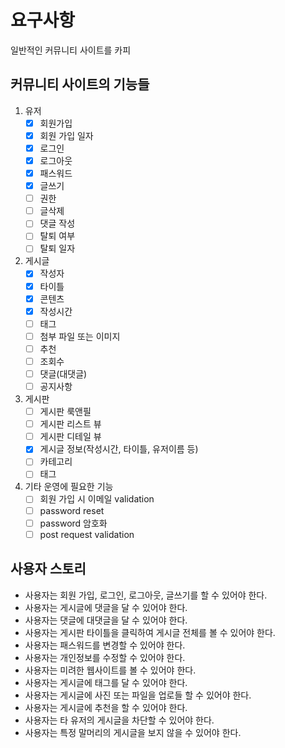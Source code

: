 # 요구사항

일반적인 커뮤니티 사이트를 카피

## 커뮤니티 사이트의 기능들

1. 유저
    - [x]  회원가입
    - [x]  회원 가입 일자
    - [x]  로그인
    - [x]  로그아웃
    - [x]  패스워드
    - [x]  글쓰기
    - [ ]  권한
    - [ ]  글삭제
    - [ ]  댓글 작성
    - [ ]  탈퇴 여부
    - [ ]  탈퇴 일자
2. 게시글
    - [x] 작성자
    - [x] 타이틀
    - [x] 콘텐츠
    - [x] 작성시간
    - [ ] 태그
    - [ ] 첨부 파일 또는 이미지
    - [ ] 추천
    - [ ] 조회수
    - [ ] 댓글(대댓글)
    - [ ] 공지사항
3. 게시판
    - [ ] 게시판 룩앤필
    - [ ] 게시판 리스트 뷰
    - [ ] 게시판 디테일 뷰
    - [x] 게시글 정보(작성시간, 타이틀, 유저이름 등)
    - [ ] 카테고리
    - [ ] 태그
4. 기타 운영에 필요한 기능
    - [ ] 회원 가입 시 이메일 validation
    - [ ] password reset
    - [ ] password 암호화
    - [ ] post request validation

## 사용자 스토리

- 사용자는 회원 가입, 로그인, 로그아웃, 글쓰기를 할 수 있어야 한다.
- 사용자는 게시글에 댓글을 달 수 있어야 한다.
- 사용자는 댓글에 대댓글을 달 수 있어야 한다.
- 사용자는 게시판 타이틀을 클릭하여 게시글 전체를 볼 수 있어야 한다.
- 사용자는 패스워드를 변경할 수 있어야 한다.
- 사용자는 개인정보를 수정할 수 있어야 한다.
- 사용자는 미려한 웹사이트를 볼 수 있어야 한다.
- 사용자는 게시글에 태그를 달 수 있어야 한다.
- 사용자는 게시글에 사진 또는 파일을 업로들 할 수 있어야 한다.
- 사용자는 게시글에 추천을 할 수 있어야 한다.
- 사용자는 타 유저의 게시글을 차단할 수 있어야 한다.
- 사용자는 특정 말머리의 게시글을 보지 않을 수 있어야 한다.
